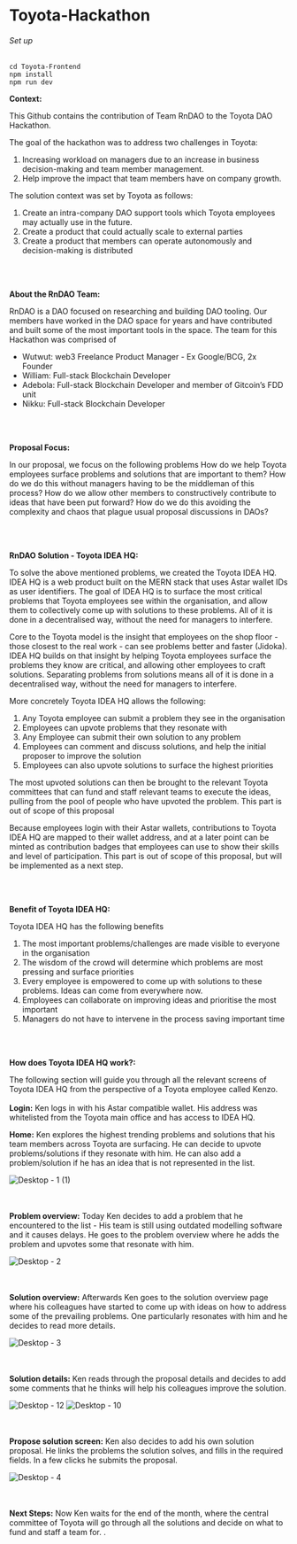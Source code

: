 # Toyota-Hackathon

###### Set up

```
cd Toyota-Frontend
npm install
npm run dev

```
**Context:**

This Github contains the contribution of Team RnDAO to the Toyota DAO Hackathon.

The goal of the hackathon was to address two challenges in Toyota:
1. Increasing workload on managers due to an increase in business decision-making and team member management.
2. Help improve the impact that team members have on company growth.

The solution context was set by Toyota as follows:
1. Create an intra-company DAO support tools which Toyota employees may actually use in the future.
2. Create a product that could actually scale to external parties
3. Create a product that members can operate autonomously and decision-making is distributed  

<br/><br/>

**About the RnDAO Team:**

RnDAO is a DAO focused on researching and building DAO tooling. Our members have worked in the DAO space for years and have contributed and built some of the most important tools in the space. The team for this Hackathon was comprised of

* Wutwut: web3 Freelance Product Manager - Ex Google/BCG, 2x Founder
* William: Full-stack Blockchain Developer
* Adebola: Full-stack Blockchain Developer and member of Gitcoin’s FDD unit
* Nikku: Full-stack Blockchain Developer

<br/><br/>

**Proposal Focus:**

In our proposal, we focus on the following problems
How do we help Toyota employees surface problems and solutions that are important to them? How do we do this without managers having to be the middleman of this process?
How do we allow other members to constructively contribute to ideas that have been put forward? How do we do this avoiding the complexity and chaos that plague usual proposal discussions in DAOs?

<br/><br/>

**RnDAO Solution - Toyota IDEA HQ:**

To solve the above mentioned problems, we created the Toyota IDEA HQ. IDEA HQ is a web product built on the MERN stack that uses Astar wallet IDs as user identifiers. The goal of IDEA HQ is to surface the most critical problems that Toyota employees see within the organisation, and allow them to collectively come up with solutions to these problems. All of it is done in a decentralised way, without the need for managers to interfere. 

Core to the Toyota model is the insight that employees on the shop floor - those closest to the real work - can see problems better and faster (Jidoka).  IDEA HQ builds on that insight by helping Toyota employees surface the problems they know are critical, and allowing other employees to craft solutions. Separating problems from solutions means all of it is done in a decentralised way, without the need for managers to interfere. 

More concretely Toyota IDEA HQ allows the following:

1. Any Toyota employee can submit a problem they see in the organisation
2. Employees can upvote problems that they resonate with
3. Any Employee can submit their own solution to any problem
4. Employees can comment and discuss solutions, and help the initial proposer to improve the solution
5. Employees can also upvote solutions to surface the highest priorities

The most upvoted solutions can then be brought to the relevant Toyota committees that can fund and staff relevant teams to execute the ideas, pulling from the pool of people who have upvoted the problem. This part is out of scope of this proposal

Because employees login with their Astar wallets, contributions to Toyota IDEA HQ are mapped to their wallet address, and at a later point can be minted as contribution badges that employees can use to show their skills and level of participation. This part is out of scope of this proposal, but will be implemented as a next step.

<br/><br/>

**Benefit of Toyota IDEA HQ:**

Toyota IDEA HQ has the following benefits
1. The most important problems/challenges are made visible to everyone in the organisation
2. The wisdom of the crowd will determine which problems are most pressing and surface priorities
3. Every employee is empowered to come up with solutions to these problems. Ideas can come from everywhere now.
4. Employees can collaborate on improving ideas and prioritise the most important
5. Managers do not have to intervene in the process saving important time

<br/><br/>

**How does Toyota IDEA HQ work?:**

The following section will guide you through all the relevant screens of Toyota IDEA HQ from the perspective of a Toyota employee called Kenzo.
<br/><br/>
**Login:**
Ken logs in with his Astar compatible wallet. His address was whitelisted from the Toyota main office and has access to IDEA HQ.

**Home:**
Ken explores the highest trending problems and solutions that his team members across Toyota are surfacing. He can decide to upvote problems/solutions if they resonate with him. He can also add a problem/solution if he has an idea that is not represented in the list.

![Desktop - 1 (1)](https://user-images.githubusercontent.com/125877341/225916631-a0d1dc61-fde1-4cda-9c03-53ce1d517268.png)

<br/><br/>
**Problem overview:**
Today Ken decides to add a problem that he encountered to the list - His team is still using outdated modelling software and it causes delays. He goes to the problem overview where he adds the problem and upvotes some that resonate with him.

![Desktop - 2](https://user-images.githubusercontent.com/125877341/225916556-7c7794be-4600-4f97-8859-b2ab4111d14d.png)

<br/><br/>
**Solution overview:**
Afterwards Ken goes to the solution overview page where his colleagues have started to come up with ideas on how to address some of the prevailing problems. One particularly resonates with him and he decides to read more details.

![Desktop - 3](https://user-images.githubusercontent.com/125877341/225916492-fc0dfd6f-d46f-4db2-ae02-31cc1ce96a9f.png)


<br/><br/>
**Solution details:**
Ken reads through the proposal details and decides to add some comments that he thinks will help his colleagues improve the solution.

![Desktop - 12](https://user-images.githubusercontent.com/125877341/225916313-fb7177ae-eb83-4f3a-a110-e663e5bfb059.png)
![Desktop - 10](https://user-images.githubusercontent.com/125877341/225916375-abd0679d-2aca-4477-9a68-0abec25aeaae.png)

<br/><br/>
**Propose solution screen:**
Ken also decides to add his own solution proposal. He links the problems the solution solves, and fills in the required fields. In a few clicks he submits the proposal.

![Desktop - 4](https://user-images.githubusercontent.com/125877341/225916418-9c93c84d-176a-44b7-b70f-90c4c4a717d2.png)

<br/><br/>
**Next Steps:**
Now Ken  waits for the end of the month, where the central committee of Toyota will go through all the solutions and decide on what to fund and staff a team for.
.
